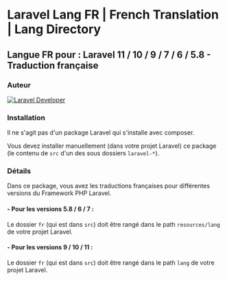# Laravel Lang FR | French Translation | Lang Directory

## Langue FR pour : Laravel 11 / 10 / 9 / 7 / 6 / 5.8 - Traduction française

### Auteur

[![Laravel Developer](https://raw.githubusercontent.com/s-damian/medias/main/s-damian-logo-full-stack.webp)](https://github.com/s-damian)

### Installation

Il ne s'agit pas d'un package Laravel qui s'installe avec composer.

Vous devez installer manuellement (dans votre projet Laravel) ce package (le contenu de ```src``` d'un des sous dossiers ```laravel-*```).

### Détails

Dans ce package, vous avez les traductions françaises pour différentes versions du Framework PHP Laravel.

#### - Pour les versions 5.8 / 6 / 7 :
Le dossier ```fr``` (qui est dans ```src```) doit être rangé dans le path ```resources/lang``` de votre projet Laravel.

#### - Pour les versions 9 / 10 / 11 :
Le dossier ```fr``` (qui est dans ```src```) doit être rangé dans le path ```lang``` de votre projet Laravel.
